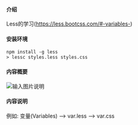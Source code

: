 
#### 介绍
Less的学习(https://less.bootcss.com/#-variables-)

#### 安装环境
```
npm install -g less
> lessc styles.less styles.css 
```

#### 内容概要
![输入图片说明](https://images.gitee.com/uploads/images/2020/0221/142744_67b1082a_2037786.png "屏幕截图.png")

#### 内容说明
 例如: 变量(Variables) --> var.less  --> var.css